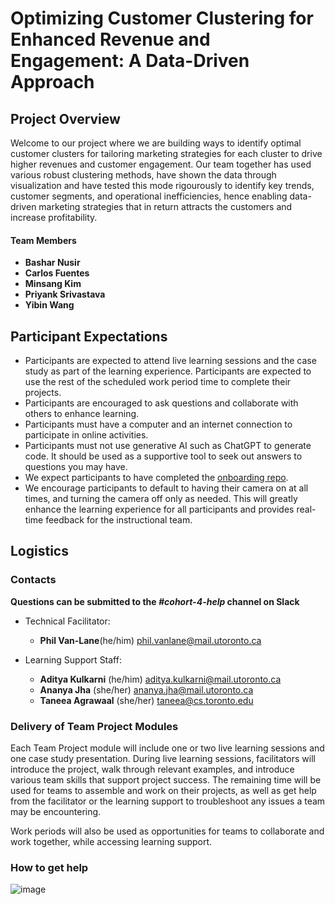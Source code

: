 # Optimizing Customer Clustering for Enhanced Revenue and Engagement: A Data-Driven Approach

## Project Overview

Welcome to our project where we are building ways to identify optimal customer clusters for tailoring marketing strategies for each cluster to drive higher revenues and customer engagement. Our team together has used various robust clustering methods, have shown the data through visualization and have tested this mode rigourously to identify key trends, customer segments, and operational inefficiencies, hence enabling data-driven marketing strategies that in return attracts the customers and increase profitability.

#### Team Members

- **Bashar Nusir**
- **Carlos Fuentes**
- **Minsang Kim**
- **Priyank Srivastava**
- **Yibin Wang**

## Participant Expectations

* Participants are expected to attend live learning sessions and the case study as part of the learning experience. Participants are expected to use the rest of the scheduled work period time to complete their projects.
* Participants are encouraged to ask questions and collaborate with others to enhance learning.
* Participants must have a computer and an internet connection to participate in online activities.
* Participants must not use generative AI such as ChatGPT to generate code. It should be used as a supportive tool to seek out answers to questions you may have.
* We expect participants to have completed the [onboarding repo](https://github.com/UofT-DSI/onboarding/tree/main/onboarding_documents).
* We encourage participants to default to having their camera on at all times, and turning the camera off only as needed. This will greatly enhance the learning experience for all participants and provides real-time feedback for the instructional team. 

## Logistics 

### Contacts
**Questions can be submitted to the _#cohort-4-help_ channel on Slack**

* Technical Facilitator: 
  * **Phil Van-Lane**(he/him)
  phil.vanlane@mail.utoronto.ca

* Learning Support Staff:

  * **Aditya Kulkarni** (he/him)
  aditya.kulkarni@mail.utoronto.ca
  * **Ananya Jha** (she/her)
  ananya.jha@mail.utoronto.ca
  * **Taneea Agrawaal** (she/her)
  taneea@cs.toronto.edu

### Delivery of Team Project Modules

Each Team Project module will include one or two live learning sessions and one case study presentation. During live learning sessions, facilitators will introduce the project, walk through relevant examples, and introduce various team skills that support project success. The remaining time will be used for teams to assemble and work on their projects, as well as get help from the facilitator or the learning support to troubleshoot any issues a team may be encountering. 

Work periods will also be used as opportunities for teams to collaborate and work together, while accessing learning support. 

### How to get help
![image](/steps-to-ask-for-help.png)



